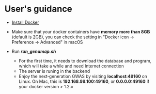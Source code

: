 # User's guidance

* [Install Docker](https://docs.docker.com/engine/installation/)
* Make sure that your docker containers have __memory more than 8GB__ (default is 2GB), you can check the setting in "Docker icon -> Preference -> Advanced" in macOS


* Run ***run_genamap.sh*** 
   * For the first time, it needs to download the database and program, which will take a while and need Internet connection
   * The server is runing in the backend
   * Enjoy the next-generation GWAS by visiting __localhost:49160__ on Linux. On Mac, this is __192.168.99.100:49160__, or __0.0.0.0:49160__ if your docker version > 1.2.x
